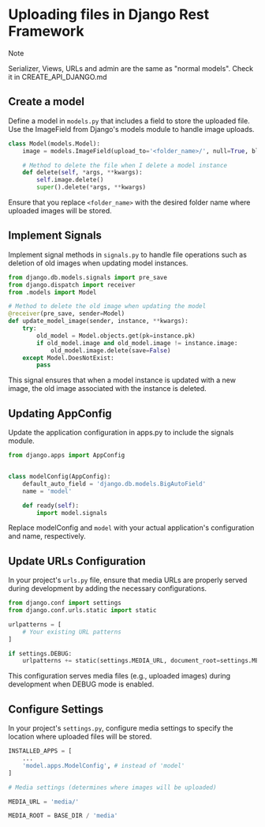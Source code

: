 # Uploading files in Django Rest Framework

> [!NOTE]
> Serializer, Views, URLs and admin are the same as "normal models". Check it in CREATE_API_DJANGO.md

## Create a model

Define a model in `models.py` that includes a field to store the uploaded file. Use the ImageField from Django's models module to handle image uploads.

```py
class Model(models.Model):
    image = models.ImageField(upload_to='<folder_name>/', null=True, blank=True)

    # Method to delete the file when I delete a model instance
    def delete(self, *args, **kwargs):
        self.image.delete()
        super().delete(*args, **kwargs)
```

Ensure that you replace `<folder_name>` with the desired folder name where uploaded images will be stored.

## Implement Signals

Implement signal methods in `signals.py` to handle file operations such as deletion of old images when updating model instances.

```py
from django.db.models.signals import pre_save
from django.dispatch import receiver
from .models import Model

# Method to delete the old image when updating the model
@receiver(pre_save, sender=Model)
def update_model_image(sender, instance, **kwargs):
    try:
        old_model = Model.objects.get(pk=instance.pk)
        if old_model.image and old_model.image != instance.image:
            old_model.image.delete(save=False)
    except Model.DoesNotExist:
        pass
```

This signal ensures that when a model instance is updated with a new image, the old image associated with the instance is deleted.

## Updating AppConfig

Update the application configuration in apps.py to include the signals module.

```py
from django.apps import AppConfig


class modelConfig(AppConfig):
    default_auto_field = 'django.db.models.BigAutoField'
    name = 'model'

    def ready(self):
        import model.signals
```

Replace modelConfig and `model` with your actual application's configuration and name, respectively.

## Update URLs Configuration

In your project's `urls.py` file, ensure that media URLs are properly served during development by adding the necessary configurations.

```py
from django.conf import settings
from django.conf.urls.static import static

urlpatterns = [
    # Your existing URL patterns
]

if settings.DEBUG:
    urlpatterns += static(settings.MEDIA_URL, document_root=settings.MEDIA_ROOT)
```

This configuration serves media files (e.g., uploaded images) during development when DEBUG mode is enabled.

## Configure Settings

In your project's `settings.py`, configure media settings to specify the location where uploaded files will be stored.

```py
INSTALLED_APPS = [
    ...
    'model.apps.ModelConfig', # instead of 'model'
]

# Media settings (determines where images will be uploaded)

MEDIA_URL = 'media/'

MEDIA_ROOT = BASE_DIR / 'media'
```